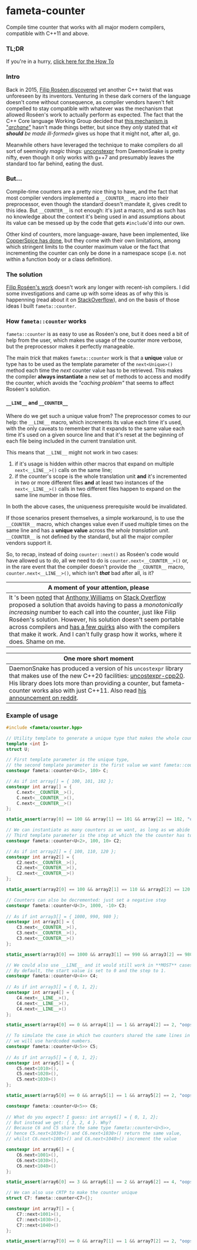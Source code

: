 # fameta-counter
Compile time counter that works with all major modern compilers, compatible with C++11 and above.

### TL;DR
If you're in a hurry, [click here for the How To](#example-of-usage)

### Intro
Back in 2015, [Filip Roséen discovered](http://b.atch.se/posts/constexpr-counter/) yet another C++ twist that was unforeseen by its inventors. Venturing in these dark corners of the language doesn't come without consequence, as compiler vendors haven't felt compelled to stay compatible with whatever was the mechanism that allowed Roséen's work to actually perform as expected. The fact that the C++ Core language Working Group decided that [this mechanism is "_archane_"](http://www.open-std.org/jtc1/sc22/wg21/docs/cwg_active.html#2118) hasn't made things better, but since they _only_ stated that _«it **should** be made ill-formed»_ gives us hope that it might not, after all, go.

Meanwhile others have leveraged the technique to make compilers do all sort of seemingly _magic_ things: [unconstexpr](https://github.com/DaemonSnake/unconstexpr) from DaemonSnake is pretty nifty, even though it only works with g++7 and presumably leaves the standard too far behind, eating the dust.

### But...
Compile-time counters are a pretty nice thing to have, and the fact that most compiler vendors implemented a `__COUNTER__` macro into their preprocessor, even though the standard doesn't mandate it, gives credit to this idea. But `__COUNTER__` is not enough: it's just a macro, and as such has no knowledge about the context it's being used in and assumptions about its value can be messed up by the code that gets `#include`'d into our own. 

Other kind of counters, more language-aware, have been implemented, like [CopperSpice has done](https://www.youtube.com/watch?v=lCDA3xaLnDg), but they come with their own limitations, among which stringent limits to the counter maximum value or the fact that incrementing the counter can only be done in a namespace scope (i.e. not within a function body or a class definition).

### The solution
[Filip Roséen's work](http://b.atch.se/posts/constexpr-counter/) doesn't work any longer with recent-ish compilers. I did some investigations and came up with some ideas as of why this is happenning (read about it on [StackOverflow](https://stackoverflow.com/questions/60082260/c-compile-time-counters-revisited)), and on the basis of those ideas I built `fameta::counter`.

### How `fameta::counter` works
`fameta::counter` is as easy to use as Roséen's one, but it does need a bit of help from the user, which makes the usage of the counter more verbose, but the preprocessor makes it perfectly manageable.

The main _trick_ that makes `fameta::counter` work is that a **unique** value or type has to be used as the template parameter of the `next<Unique>()` method each time the _next_ counter value has to be retrieved. This makes the compiler **always instantiate** a new set of methods to access and modify the counter, which avoids the _"caching problem"_ that seems to affect Roséen's solution.

#### `__LINE__` and `__COUNTER__`
Where do we get such a unique value from? The preprocessor comes to our help: the `__LINE__` macro, which increments its value each time it's used, with the only caveats to remember that it expands to the same value each time it's used on a given source line and that it's reset at the beginning of each file being included in the current translation unit.

This means that `__LINE__` might not work in two cases:
1. if it's usage is hidden within other macros that expand on multiple `next<__LINE__>()` calls on the same line;
2. if the counter's scope is the whole translation unit **and** it's incremented in two or more different files **and** at least two instances of the `next<__LINE__>()` calls in two different files happen to expand on the same line number in those files.

In both the above cases, the uniqueness prerequisite would be invalidated.

If those scenarios present themselves, a simple workaround, is to use the `__COUNTER__` macro, which changes value even if used multiple times on the same line and has a __unique value__ across the _whole translation unit_. `__COUNTER__` is not defined by the standard, but all the major compiler vendors support it.

So, to recap, instead of doing `counter::next()` as Roséen's code would have allowed us to do, all we need to do is `counter.next<__COUNTER__>()` or, in the rare event that the compiler doesn't provide the `__COUNTER__` macro, `counter.next<__LINE__>()`, which isn't ___that___ bad after all, is it?

| A moment of your attention, please |
| --- |
| It 's been [noted](https://stackoverflow.com/questions/60082260/c-compile-time-counters-revisited#comment106263031_60082260) that [Anthony Williams](https://stackoverflow.com/users/5597/anthony-williams) on [Stack Overflow](https://stackoverflow.com/a/58200261/566849) proposed a solution that avoids having to pass a _monotonically increasing_ number to each call into the counter, just like Filip Roséen's solution. However, his solution doesn't seem portable across compilers and [has a few quirks](https://stackoverflow.com/questions/51601439/constexpr-counter-that-works-on-gcc-8-and-is-not-restricted-to-namespace-scope/58200261#comment106343647_58200261) also with the compilers that make it work. And I can't fully grasp how it works, where it does. Shame on me. |

| One more short moment |
| --- |
| DaemonSnake has produced a version of his `uncostexpr` library that makes use of the new C++20 facilities: [uncostexpr-cpp20](https://github.com/DaemonSnake/unconstexpr-cpp20). His library does lots more than providing a counter, but fameta-counter works also with just C++11. Also read [his announcement on reddit](https://www.reddit.com/r/cpp/comments/e99enu/c20_library_mutable_constexpr_expression_for/).|

### Example of usage

```cpp
#include <fameta/counter.hpp>

// Utility template to generate a unique type that makes the whole counter unique
template <int I>
struct U;

// First template parameter is the unique type, 
// the second template parameter is the first value we want fameta::counter::next() to return.
constexpr fameta::counter<U<1>, 100> C;

// As if int array[] = { 100, 101, 102 };
constexpr int array[] = {
    C.next<__COUNTER__>(), 
    C.next<__COUNTER__>(),
    C.next<__COUNTER__>()
};

static_assert(array[0] == 100 && array[1] == 101 && array[2] == 102, "oops");

// We can instantiate as many counters as we want, as long as we abide by the contract.
// Third template parameter is the step at which the the counter has to be incremented.
constexpr fameta::counter<U<2>, 100, 10> C2;

// As if int array2[] = { 100, 110, 120 };
constexpr int array2[] = {
    C2.next<__COUNTER__>(),
    C2.next<__COUNTER__>(),
    C2.next<__COUNTER__>()
};

static_assert(array2[0] == 100 && array2[1] == 110 && array2[2] == 120, "oops");

// Counters can also be decremented: just set a negative step
constexpr fameta::counter<U<3>, 1000, -10> C3;
 
// As if int array3[] = { 1000, 990, 980 };
constexpr int array3[] = {
    C3.next<__COUNTER__>(),
    C3.next<__COUNTER__>(),
    C3.next<__COUNTER__>()
};

static_assert(array3[0] == 1000 && array3[1] == 990 && array3[2] == 980, "oops");

// We could also use __LINE__ and it would still work in **MOST** cases.
// By default, the start value is set to 0 and the step to 1.
constexpr fameta::counter<U<4>> C4;
 
// As if int array3[] = { 0, 1, 2};
constexpr int array4[] = {
    C4.next<__LINE__>(),
    C4.next<__LINE__>(),
    C4.next<__LINE__>()
};

static_assert(array4[0] == 0 && array4[1] == 1 && array4[2] == 2, "oops");

// To simulate the case in which two counters shared the same lines in two different files within the same translation unit,
// we will use hardcoded numbers.
constexpr fameta::counter<U<5>> C5;
 
// As if int array5[] = { 0, 1, 2};
constexpr int array5[] = {
    C5.next<1010>(),
    C5.next<1020>(),
    C5.next<1030>()
};

static_assert(array5[0] == 0 && array5[1] == 1 && array5[2] == 2, "oops");

constexpr fameta::counter<U<5>> C6;
 
// What do you expect? I guess: int array6[] = { 0, 1, 2};
// But instead we get: { 3, 2, 4 }. Why? 
// Because C6 and C5 share the same type fameta::counter<U<5>>, 
// hence C5.next<1030>() and C6.next<1030>() return the same value,
// whilst C6.next<1001>() and C6.next<1040>() increment the value

constexpr int array6[] = {
    C6.next<1001>(),
    C6.next<1030>(),
    C6.next<1040>()
};

static_assert(array6[0] == 3 && array6[1] == 2 && array6[2] == 4, "oops");

// We can also use CRTP to make the counter unique
struct C7: fameta::counter<C7>{};

constexpr int array7[] = {
    C7::next<1001>(),
    C7::next<1030>(),
    C7::next<1040>()
};

static_assert(array7[0] == 0 && array7[1] == 1 && array7[2] == 2, "oops");
```
